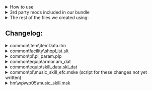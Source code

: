 <details>
<summary>How to use</summary>
  
- Download this repo and add the files to "[...]\Steam\steamapps\common\Monster Hunter World"
- That's it, you can start the game and all mods will be loaded  
</details>

<details>
<summary>3rd party mods included in our bundle</summary>
  
- Stracker's Loader - https://www.nexusmods.com/monsterhunterworld/mods/1982
- Performance Booster and Plugin Extender - https://www.nexusmods.com/monsterhunterworld/mods/3473
- Tic Rate Fix - https://www.nexusmods.com/monsterhunterworld/mods/3474
- Camera Zoom - https://www.nexusmods.com/monsterhunterworld/mods/790
- No Rain - https://www.nexusmods.com/monsterhunterworld/mods/75
- Skippable Cutscenes - https://www.nexusmods.com/monsterhunterworld/mods/5540
- Guiding Lands Gathering Indicator - https://www.nexusmods.com/monsterhunterworld/mods/1986
- Easier to spot Guiding Lands Gathering Spots - https://www.nexusmods.com/monsterhunterworld/mods/1972
- All Monster Drops Increased - https://www.nexusmods.com/monsterhunterworld/mods/6556
- Sharpening finish sound replacement__Nice Meme - https://www.nexusmods.com/monsterhunterworld/mods/345
</details>

<details>
<summary>The rest of the files we created using:</summary>

- The rest of the files we created using
- https://github.com/Synthlight/MHW-Editor
- https://github.com/Synthlight/MHW-Editor/wiki
- https://www.nexusmods.com/monsterhunterworld/mods/411
- oo2core_8_win64.dll (got a backup on Google-Drive)
</details>

<h2>Changelog:</h2>

  <details>
  <summary>common\item\itemData.itm</summary>
    
  - changed item carry limits, especially for healing items as part of the defense rework
  - the following items are now infinite use: 
      - Blast and poison coatings, ammos (aside from para, sleep, cluster and slicing)
      - Cool Drink, Hot Drink, Whetfish Fin, Whetfish Fin+ and Well-done Steak
  - Banned the following items (defense rework):
  - Powertalon, Powercharm, Armortalon, Armorcharm, Demon Powder, Mega Armorskin, Armorskin, Mega Demondrug, Demondrug, Ancient Potion


  </details>

  <details>
  <summary>common\facility\shopList.slt</summary>
  
  - add lots of stuff to the shop
  </details>

  <details>
  <summary>common\pl\pl_param.plp</summary>

  - Gunner Defense Rate 0.7 => 0.55  
  </details>

  <details>
  <summary>common\equip\armor.am_dat</summary>
    
  - SELECT a.P1_Set_Group, a.p2_Variant, a.P3_Type, a.P4_Equip_slot,"Defense",a.Defense*3 WHERE a.Defense> 0
  </details>

  <details>
  <summary>common\equip\skill_data.skl_dat</summary>
  
  </details>
  
  <details>
  <summary>common\pl\music_skill_efc.mske (script for these changes not yet written)</summary>

  - encore no longer extends the duration or boosts the effect of buffs
  - duration of all songs changed to 3min/6min/10min (no maestro/maestro 1/maestro 2)
  - made the following changes to the effects of buffs:
    - Tool Use Drain Reduced (S): from 0.75/0.75 ==> 0.8
    - Tool Use Drain Reduced (L): from 0.75/0.75 ==> 0.7
    - Elemental Attack Boost: from 1.08/1.1 ==> 1.1
    - Abnormal Status Atk. Increased: from 1.1/1.15 ==> 1.2
    - Defense or Attack Up (S): from 1.1/1.15 ==> 1.12
    - Defense or Attack Up (L): from 1.15/1.2 ==> 1.2
    - Recovery Speed (S): from 2/2 ==> 2
    - Recovery Speed (L): from 3/3 ==> 3
    - Blight Res Up: from 5/10 ==> 10
    - Elemental Res Boost (S): from 5/7 ==> 7
    - Elemental Res Boost (L): from 7/10 ==> 10
    - Affinity Up and Health Rec. (S): from 15/20 ==> 20
    - Health Boost (S): from 30/30 ==> 30
    - Health Boost (L): from 50/50 ==> 50
    - Max Stamina Up + Recovery: from 50/50 ==> 50
  
  </details>
  <details>
  <summary>hm\wp\wp05\music_skill.msk</summary>
  
  </details>
